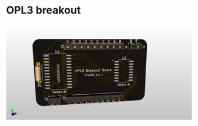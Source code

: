 # OPL3 breakout

<p align="center">
<img src="images/opl3_breakout_preview.png" alt="3D render of OPL3 breakout board">
</p>


